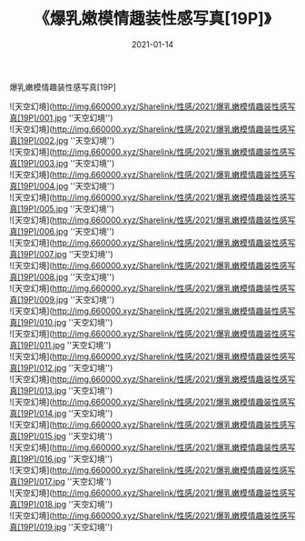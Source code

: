 ﻿---
layout: post
title:  《爆乳嫩模情趣装性感写真[19P]》
date:   2021-01-14
img: http://img.660000.xyz/Sharelink/性感/2021/爆乳嫩模情趣装性感写真[19P]/000.jpg
categories: [美女, 性感, 泳衣]
---

爆乳嫩模情趣装性感写真[19P]



![天空幻境](http://img.660000.xyz/Sharelink/性感/2021/爆乳嫩模情趣装性感写真[19P]/001.jpg ''天空幻境'') <br>
![天空幻境](http://img.660000.xyz/Sharelink/性感/2021/爆乳嫩模情趣装性感写真[19P]/002.jpg ''天空幻境'') <br>
![天空幻境](http://img.660000.xyz/Sharelink/性感/2021/爆乳嫩模情趣装性感写真[19P]/003.jpg ''天空幻境'') <br>
![天空幻境](http://img.660000.xyz/Sharelink/性感/2021/爆乳嫩模情趣装性感写真[19P]/004.jpg ''天空幻境'') <br>
![天空幻境](http://img.660000.xyz/Sharelink/性感/2021/爆乳嫩模情趣装性感写真[19P]/005.jpg ''天空幻境'') <br>
![天空幻境](http://img.660000.xyz/Sharelink/性感/2021/爆乳嫩模情趣装性感写真[19P]/006.jpg ''天空幻境'') <br>
![天空幻境](http://img.660000.xyz/Sharelink/性感/2021/爆乳嫩模情趣装性感写真[19P]/007.jpg ''天空幻境'') <br>
![天空幻境](http://img.660000.xyz/Sharelink/性感/2021/爆乳嫩模情趣装性感写真[19P]/008.jpg ''天空幻境'') <br>
![天空幻境](http://img.660000.xyz/Sharelink/性感/2021/爆乳嫩模情趣装性感写真[19P]/009.jpg ''天空幻境'') <br>
![天空幻境](http://img.660000.xyz/Sharelink/性感/2021/爆乳嫩模情趣装性感写真[19P]/010.jpg ''天空幻境'') <br>
![天空幻境](http://img.660000.xyz/Sharelink/性感/2021/爆乳嫩模情趣装性感写真[19P]/011.jpg ''天空幻境'') <br>
![天空幻境](http://img.660000.xyz/Sharelink/性感/2021/爆乳嫩模情趣装性感写真[19P]/012.jpg ''天空幻境'') <br>
![天空幻境](http://img.660000.xyz/Sharelink/性感/2021/爆乳嫩模情趣装性感写真[19P]/013.jpg ''天空幻境'') <br>
![天空幻境](http://img.660000.xyz/Sharelink/性感/2021/爆乳嫩模情趣装性感写真[19P]/014.jpg ''天空幻境'') <br>
![天空幻境](http://img.660000.xyz/Sharelink/性感/2021/爆乳嫩模情趣装性感写真[19P]/015.jpg ''天空幻境'') <br>
![天空幻境](http://img.660000.xyz/Sharelink/性感/2021/爆乳嫩模情趣装性感写真[19P]/016.jpg ''天空幻境'') <br>
![天空幻境](http://img.660000.xyz/Sharelink/性感/2021/爆乳嫩模情趣装性感写真[19P]/017.jpg ''天空幻境'') <br>
![天空幻境](http://img.660000.xyz/Sharelink/性感/2021/爆乳嫩模情趣装性感写真[19P]/018.jpg ''天空幻境'') <br>
![天空幻境](http://img.660000.xyz/Sharelink/性感/2021/爆乳嫩模情趣装性感写真[19P]/019.jpg ''天空幻境'') <br>